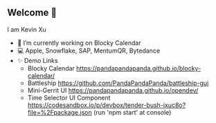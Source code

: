 ## Welcome 👋
I am Kevin Xu
- 🔭 I’m currently working on Blocky Calendar
- 💻 Apple, Snowflake, SAP, MentumQR, Bytedance
- ✨ Demo Links
  * Blocky Calendar https://pandapandapanda.github.io/blocky-calendar/
  * Battleship https://github.com/PandaPandaPanda/battleship-gui
  * Mini-Gerrit UI https://pandapandapanda.github.io/opendev/
  * Time Selector UI Component https://codesandbox.io/p/devbox/tender-bush-jxuc8o?file=%2Fpackage.json (run 'npm start' at console)
<!--
**PandaPandaPanda/PandaPandaPanda** is a ✨ _special_ ✨ repository because its `README.md` (this file) appears on your GitHub profile.

Here are some ideas to get you started:

- 🔭 I’m currently working on ...
- 🌱 I’m currently learning ...
- 👯 I’m looking to collaborate on ...
- 🤔 I’m looking for help with ...
- 💬 Ask me about ...
- 📫 How to reach me: ...
- 😄 Pronouns: ...
- ⚡ Fun fact: ...
-->
